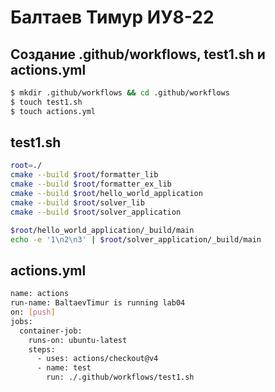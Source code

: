 # Балтаев Тимур ИУ8-22
## Создание .github/workflows, test1.sh и actions.yml
```sh
$ mkdir .github/workflows && cd .github/workflows
$ touch test1.sh
$ touch actions.yml
```
## test1.sh
```sh
root=./
cmake --build $root/formatter_lib
cmake --build $root/formatter_ex_lib 
cmake --build $root/hello_world_application 
cmake --build $root/solver_lib
cmake --build $root/solver_application

$root/hello_world_application/_build/main
echo -e '1\n2\n3' | $root/solver_application/_build/main
```
## actions.yml
```sh
name: actions
run-name: BaltaevTimur is running lab04
on: [push]
jobs:
  container-job:
    runs-on: ubuntu-latest
    steps:
      - uses: actions/checkout@v4
      - name: test
        run: ./.github/workflows/test1.sh
```
